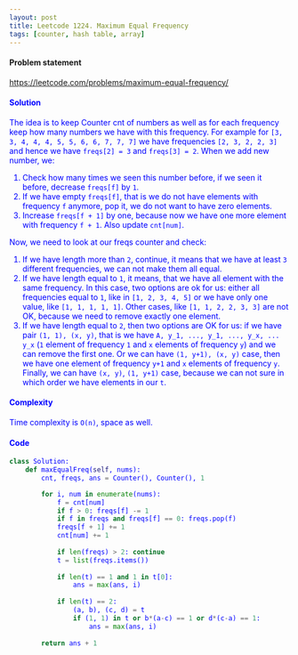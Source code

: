 ```yaml
---
layout: post
title: Leetcode 1224. Maximum Equal Frequency
tags: [counter, hash table, array]
---
```


#### Problem statement

<a href="https://leetcode.com/problems/maximum-equal-frequency/"> <font color = blue>https://leetcode.com/problems/maximum-equal-frequency/

#### Solution
The idea is to keep Counter cnt of numbers as well as for each frequency keep how many numbers we have with this frequency.
For example for `[3, 3, 4, 4, 4, 5, 5, 6, 6, 7, 7, 7]` we have frequencies `[2, 3, 2, 2, 3]` and hence we have `freqs[2] = 3` and `freqs[3] = 2`. When we add new number, we:

1. Check how many times we seen this number before, if we seen it before, decrease `freqs[f]` by `1`.
2. If we have empty `freqs[f]`, that is we do not have elements with frequency `f` anymore, pop it, we do not want to have zero elements.
3. Increase `freqs[f + 1]` by one, because now we have one more element with frequency `f + 1`. Also update `cnt[num]`.

Now, we need to look at our freqs counter and check:

1. If we have length more than `2`, continue, it means that we have at least `3` different frequencies, we can not make them all equal.
2. If we have length equal to `1`, it means, that we have all element with the same frequency. In this case, two options are ok for us: either all frequencies equal to `1`, like in `[1, 2, 3, 4, 5]` or we have only one value, like `[1, 1, 1, 1, 1]`. Other cases, like `[1, 1, 2, 2, 3, 3]` are not OK, because we need to remove exactly one element.
3. If we have length equal to `2`, then two options are OK for us:
if we have pair `(1, 1), (x, y)`, that is we have `A, y_1, ..., y_1, ..., y_x, ... y_x` (`1` element of frequency `1` and `x` elements of frequency `y`) and we can remove the first one. Or we can have `(1, y+1), (x, y)` case, then we have one element of frequency `y+1` and `x` elements of frequency `y`. Finally, we can have `(x, y)`, `(1, y+1)` case, because we can not sure in which order we have elements in our `t`.

#### Complexity
Time complexity is `O(n)`, space as well.

#### Code
```python
class Solution:
    def maxEqualFreq(self, nums):
        cnt, freqs, ans = Counter(), Counter(), 1

        for i, num in enumerate(nums):
            f = cnt[num]
            if f > 0: freqs[f] -= 1
            if f in freqs and freqs[f] == 0: freqs.pop(f)
            freqs[f + 1] += 1
            cnt[num] += 1
            
            if len(freqs) > 2: continue
            t = list(freqs.items())
             
            if len(t) == 1 and 1 in t[0]:
                ans = max(ans, i)
                
            if len(t) == 2:
                (a, b), (c, d) = t
                if (1, 1) in t or b*(a-c) == 1 or d*(c-a) == 1:
                    ans = max(ans, i)
             
        return ans + 1
```
